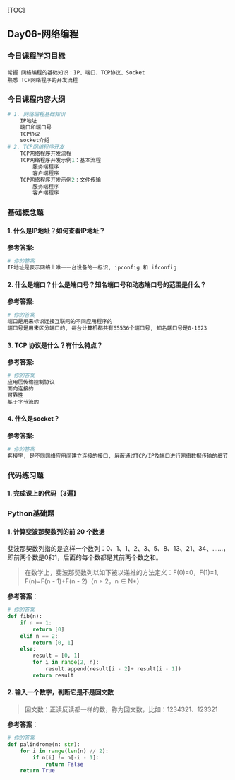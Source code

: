 [TOC]

## Day06-网络编程

### 今日课程学习目标

```shell
常握 网络编程的基础知识：IP、端口、TCP协议、Socket
熟悉 TCP网络程序的开发流程
```

### 今日课程内容大纲

```python
# 1. 网络编程基础知识
	IP地址
	端口和端口号
	TCP协议
	socket介绍
# 2. TCP网络程序开发 
	TCP网络程序开发流程
	TCP网络程序开发示例1：基本流程
		服务端程序
		客户端程序
	TCP网络程序开发示例2：文件传输
		服务端程序
		客户端程序
```

### 基础概念题

#### 1. 什么是IP地址？如何查看IP地址？

**参考答案:**

```bash
# 你的答案
IP地址是表示网络上唯一一台设备的一标识, ipconfig 和 ifconfig
```

#### 2. 什么是端口？什么是端口号？知名端口号和动态端口号的范围是什么？

**参考答案:**

```bash
# 你的答案
端口是用来标识连接互联网的不同应用程序的
端口号是用来区分端口的, 每台计算机都共有65536个端口号, 知名端口号是0-1023
```

#### 3. TCP 协议是什么？有什么特点？

**参考答案:**

```bash
# 你的答案
应用层传输控制协议
面向连接的
可靠性
基于字节流的
```

#### 4. 什么是socket？

**参考答案:**

```bash
# 你的答案
套接字, 是不同网络应用间建立连接的接口, 屏蔽通过TCP/IP及端口进行网络数据传输的细节
```

### 代码练习题

#### 1. 完成课上的代码【3遍】



### Python基础题

#### 1. 计算斐波那契数列的前 20 个数据

斐波那契数列指的是这样一个数列：0、1、1、2、3、5、8、13、21、34、……，即前两个数是0和1，后面的每个数都是其前两个数之和。

> 在数学上，斐波那契数列以如下被以递推的方法定义：F(0)=0，F(1)=1, F(n)=F(n - 1)+F(n - 2)（n ≥ 2，n ∈ N*）

**参考答案**：

```python
# 你的答案
def fib(n):
    if n == 1:
        return [0]
    elif n == 2:
        return [0, 1]
    else:
        result = [0, 1]
        for i in range(2, n):
            result.append(result[i - 2]+ result[i - 1])
        return result
```

#### 2. 输入一个数字，判断它是不是回文数

> 回文数：正读反读都一样的数，称为回文数，比如：1234321、123321

**参考答案**：

```python
# 你的答案
def palindrome(n: str):
    for i in range(len(n) // 2):
        if n[i] != n[-i - 1]:
            return False
    return True
```

